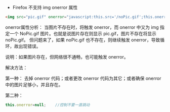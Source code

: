 - Firefox 不支持 img onerror 属性

``` html
<img src="pic.gif" onerror="javascript:this.src='/noPic.gif';this.onerror=null;" alt="pic" />
```

onerror属性分析：
当图片不存在时，将触发 onerror，而 onerror 中又为 img 指定一个 NoPic.gif 图片。也就是说图片存在则显示 pic.gif，图片不存在将显示 noPic.gif。
但问题来了，如果 noPic.gif 也不存在，则继续触发 onerror，导致循环，故出现错误。

说明：如果图片存在，但网络很不通畅，也可能触发 onerror。

解决方法：

第一种：
去掉 onerror 代码；或者更改 onerror 代码为其它；或者确保 onerror 中的图片足够小，并且存在。

第二种：

``` js
this.onerror=null;    //控制不要一直跳动
```

